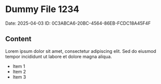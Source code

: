 # Dummy File 1234

Date: 2025-04-03
ID: 0C3ABCA6-20BC-4564-86EB-FCDC18A45F4F

## Content

Lorem ipsum dolor sit amet, consectetur adipiscing elit.
Sed do eiusmod tempor incididunt ut labore et dolore magna aliqua.

* Item 1
* Item 2
* Item 3

